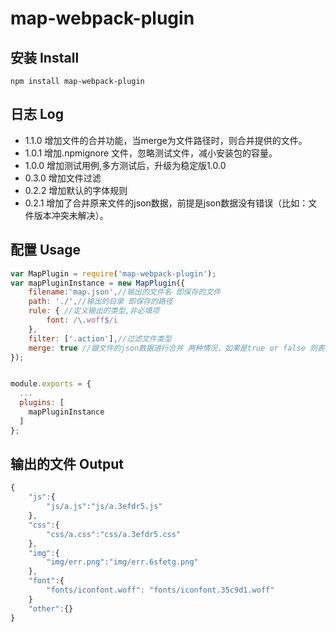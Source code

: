 # map-webpack-plugin

## 安装 Install

```shell
npm install map-webpack-plugin
```
## 日志 Log
* 1.1.0 增加文件的合并功能，当merge为文件路径时，则合并提供的文件。
* 1.0.1 增加.npmignore 文件，忽略测试文件，减小安装包的容量。
* 1.0.0 增加测试用例,多方测试后，升级为稳定版1.0.0
* 0.3.0 增加文件过滤
* 0.2.2 增加默认的字体规则
* 0.2.1 增加了合并原来文件的json数据，前提是json数据没有错误（比如：文件版本冲突未解决）。

## 配置 Usage
``` javascript
var MapPlugin = require('map-webpack-plugin');
var mapPluginInstance = new MapPlugin({
    filename:'map.json',//输出的文件名 即保存的文件
    path: './',//输出的目录 即保存的路径
    rule: { //定义输出的类型,非必填项
        font: /\.woff$/i
    },
    filter: ['.action'],//过滤文件类型
    merge: true //跟文件的json数据进行合并 两种情况，如果是true or false 则表示是否合并配置中的filename文件，如果是string类型，则需要是一个文件的路径（此文件必须是json文件，并且没有语法错误），这个时候会合并提供的这个文件，比如：path.join(__dirname, './core.json')
});


module.exports = {
  ...
  plugins: [
    mapPluginInstance
  ]
};
```

## 输出的文件 Output
```js
{
    "js":{
        "js/a.js":"js/a.3efdr5.js"
    },
    "css":{
        "css/a.css":"css/a.3efdr5.css"
    },
    "img":{
        "img/err.png":"img/err.6sfetg.png"
    },
    "font":{
        "fonts/iconfont.woff": "fonts/iconfont.35c9d1.woff"
    }
    "other":{}
}
```
